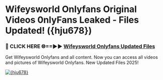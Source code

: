 # Wifeysworld Onlyfans Original Videos 0nlyFans Leaked - Files Updated! ({hju678})

<h3>🔴 CLICK HERE 🌐==►► <a href="https://tinyurl.com/ms9xzufz" rel="nofollow">Wifeysworld Onlyfans Updated Files</a></h3>

Get Wifeysworld Onlyfans and all content. Now you can access all videos and pictures of Wifeysworld Onlyfans. New Updated Files 2025!

[![{hju678}](https://i.imgur.com/PQ7UWWw.gif)](https://tinyurl.com/ms9xzufz)